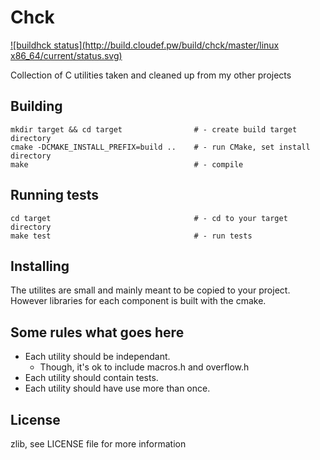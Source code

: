 # Chck
[![buildhck status](http://build.cloudef.pw/build/chck/master/linux x86_64/current/status.svg)](http://build.cloudef.pw/build/chck/master/linux%20x86_64)

Collection of C utilities taken and cleaned up from my other projects

## Building

    mkdir target && cd target                # - create build target directory
    cmake -DCMAKE_INSTALL_PREFIX=build ..    # - run CMake, set install directory
    make                                     # - compile

## Running tests

    cd target                                # - cd to your target directory
    make test                                # - run tests

## Installing

The utilites are small and mainly meant to be copied to your project.
However libraries for each component is built with the cmake.

## Some rules what goes here

* Each utility should be independant.
   * Though, it's ok to include macros.h and overflow.h
* Each utility should contain tests.
* Each utility should have use more than once.

## License

zlib, see LICENSE file for more information
